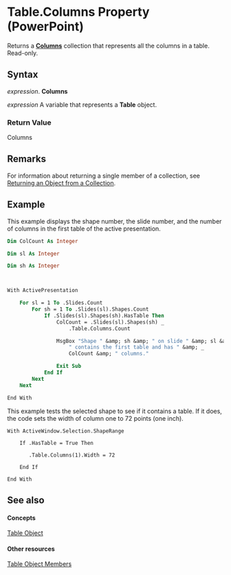 
# Table.Columns Property (PowerPoint)

Returns a  **[Columns](ba2fb830-bb60-b259-3a3f-1281f77d6368.md)** collection that represents all the columns in a table. Read-only.


## Syntax

 _expression_. **Columns**

 _expression_ A variable that represents a **Table** object.


### Return Value

Columns


## Remarks

For information about returning a single member of a collection, see [Returning an Object from a Collection](d81e1323-aa12-fa1a-aa75-3cc21d06c75f.md).


## Example

This example displays the shape number, the slide number, and the number of columns in the first table of the active presentation.


```vb
Dim ColCount As Integer

Dim sl As Integer

Dim sh As Integer



With ActivePresentation

    For sl = 1 To .Slides.Count
        For sh = 1 To .Slides(sl).Shapes.Count
            If .Slides(sl).Shapes(sh).HasTable Then
                ColCount = .Slides(sl).Shapes(sh) _
                    .Table.Columns.Count

                MsgBox "Shape " &amp; sh &amp; " on slide " &amp; sl &amp; _
                    " contains the first table and has " &amp; _
                    ColCount &amp; " columns."

                Exit Sub
            End If
        Next
    Next

End With
```

This example tests the selected shape to see if it contains a table. If it does, the code sets the width of column one to 72 points (one inch).




```
With ActiveWindow.Selection.ShapeRange

    If .HasTable = True Then

       .Table.Columns(1).Width = 72

    End If

End With
```


## See also


#### Concepts


[Table Object](ebbbca9f-4591-10ce-3c74-33b46a3b7cdf.md)
#### Other resources


[Table Object Members](97f64cfc-1762-c935-6714-b5c5b5a6cc3c.md)
